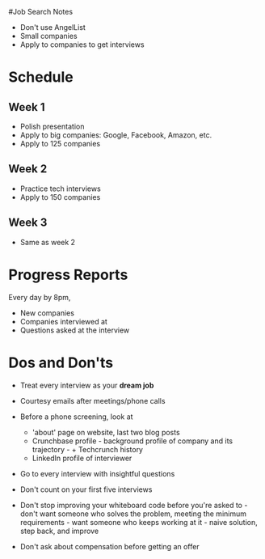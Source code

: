 #Job Search Notes

* Don't use AngelList
* Small companies
* Apply to companies to get interviews

Schedule
===

## Week 1
* Polish presentation
* Apply to big companies: Google, Facebook, Amazon, etc.
* Apply to 125 companies

## Week 2
* Practice tech interviews
* Apply to 150 companies

## Week 3
* Same as week 2

Progress Reports
===

Every day by 8pm,

* New companies
* Companies interviewed at
* Questions asked at the interview

Dos and Don'ts
===

* Treat every interview as your **dream job**
* Courtesy emails after meetings/phone calls
* Before a phone screening, look at
  * 'about' page on website, last two blog posts
  * Crunchbase profile - background profile of company and its trajectory - + Techcrunch history
  * LinkedIn profile of interviewer
* Go to every interview with insightful questions


* Don't count on your first five interviews
* Don't stop improving your whiteboard code before you're asked to - don't want someone who solves the problem, meeting the minimum requirements - want someone who keeps working at it - naive solution, step back, and improve 
* Don't ask about compensation before getting an offer


